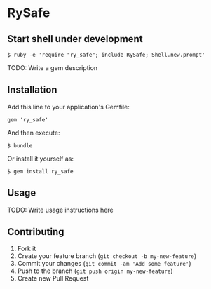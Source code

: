 # RySafe

## Start shell under development

    $ ruby -e 'require "ry_safe"; include RySafe; Shell.new.prompt'

TODO: Write a gem description

## Installation

Add this line to your application's Gemfile:

    gem 'ry_safe'

And then execute:

    $ bundle

Or install it yourself as:

    $ gem install ry_safe

## Usage

TODO: Write usage instructions here

## Contributing

1. Fork it
2. Create your feature branch (`git checkout -b my-new-feature`)
3. Commit your changes (`git commit -am 'Add some feature'`)
4. Push to the branch (`git push origin my-new-feature`)
5. Create new Pull Request
